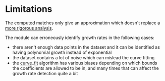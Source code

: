 Limitations
===========

The computed matches only give an approximation which doesn't replace a [more rigorous analysis](https://en.wikipedia.org/wiki/Analysis_of_algorithms).

The module can erroneously identify growth rates in the following cases:
- there aren't enough data points in the dataset and it can be identified as having polynomial growth instead of exponential
- the dataset contains a lot of noise which can mislead the curve fitting
- the [curve_fit](https://docs.scipy.org/doc/scipy/reference/generated/scipy.optimize.curve_fit.html) algorithm has various biases depending on which
  bounds the coefficients are allowed to be in, and many times that can affect the growth rate detection quite a bit

